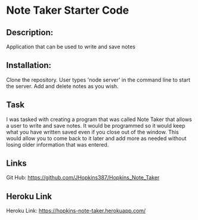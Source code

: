 # Note Taker Starter Code

  ## Description: 
  Application that can be used to write and save notes

  ## Installation: 
  Clone the repository. User types 'node server' in the command line to start the server. Add and delete notes as you wish.
## Task

I was tasked with creating a program that was called Note Taker that allows a user to write and save notes.  It would be programmed so it would keep what you have written saved even if you close out of the window.  This would allow you to come back to it later and add more as needed without losing older information that was entered.


## Links
Git Hub: https://github.com/JHopkins387/Hopkins_Note_Taker

## Heroku Link
Heroku Link: https://hopkins-note-taker.herokuapp.com/


